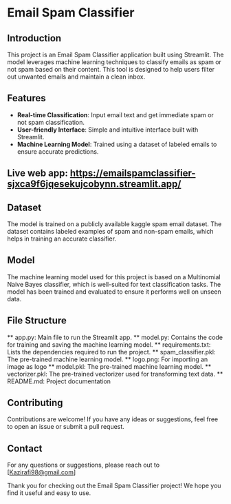 # Email Spam Classifier

## Introduction

This project is an Email Spam Classifier application built using Streamlit. The model leverages machine learning techniques to classify emails as spam or not spam based on their content. This tool is designed to help users filter out unwanted emails and maintain a clean inbox.

## Features

- **Real-time Classification**: Input email text and get immediate spam or not spam classification.
- **User-friendly Interface**: Simple and intuitive interface built with Streamlit.
- **Machine Learning Model**: Trained using a dataset of labeled emails to ensure accurate predictions.

## Live web app: https://emailspamclassifier-sjxca9f6jqesekujcobynn.streamlit.app/

## Dataset
The model is trained on a publicly available kaggle spam email dataset. The dataset contains labeled examples of spam and non-spam emails, which helps in training an accurate classifier.

## Model
The machine learning model used for this project is based on a Multinomial Naive Bayes classifier, which is well-suited for text classification tasks. The model has been trained and evaluated to ensure it performs well on unseen data.

## File Structure


** app.py: Main file to run the Streamlit app.
** model.py: Contains the code for training and saving the machine learning model.
** requirements.txt: Lists the dependencies required to run the project.
** spam_classifier.pkl: The pre-trained machine learning model.
** logo.png: For importing an image as logo
** model.pkl: The pre-trained machine learning model.
** vectorizer.pkl: The pre-trained vectorizer used for transforming text data.
** README.md: Project documentation

## Contributing
Contributions are welcome! If you have any ideas or suggestions, feel free to open an issue or submit a pull request.

## Contact
For any questions or suggestions, please reach out to [Kazirafi98@gmail.com]

Thank you for checking out the Email Spam Classifier project! We hope you find it useful and easy to use.

